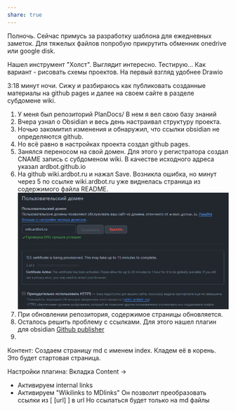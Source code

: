 ```yaml
---
share: true
---
```


Полночь. Сейчас примусь за разработку шаблона для ежедневных заметок.
Для тяжелых файлов попробую прикрутить обменник onedrive или google disk.

Нашел инструмент "Холст". Выглядит интересно. Тестирую...
Как вариант - рисовать схемы проектов. На первый взгляд удобнее Drawio

3:18 минут ночи. Сижу и разбираюсь как публиковать созданные материалы на github pages  и далее на своем сайте в разделе субдомене wiki.

1. У меня был репозиторий PlanDocs/ В нем я вел свою базу знаний
2. Вчера узнал о Obsidian и весь день настраивал структуру проекта.
3. Ночью закомитил изменения и обнаружил, что ссылки obsidian не определяются github. 
4. Но всё равно в настройках проекта создал github pages.
5. Занялся переносом на свой домен. Для этого у регистратора создал CNAME запись с субдоменом wiki. В качестве исходного адреса указал ardbot.github.io
6. На github wiki.ardbot.ru и нажал Save. Возникла ошибка, но минут через 5 по ссылке wiki.ardbot.ru уже виднелась страница из содержимого файла README.
![Pasted image 20240106040634.png](./files/Pasted%20image%2020240106040634.png)
7. При обновлении репозитория, содержимое страницы обновляется.
8. Осталось решить проблему с ссылками. Для этого нашел плагин для obsidian  [Github publisher](../../Github%20publisher.md)
9. 

Контент:
Создаем страницу md с именем index. Кладем её в корень. Это будет стартовая страница.

Настройки плагина:
Вкладка Content -> 
* Активируем internal links
* Активируем "Wikilinks to MDlinks"
Он позволит преобразовать ссылки из [ [url] ] в url
Но ссылаться будет только на md файлы


